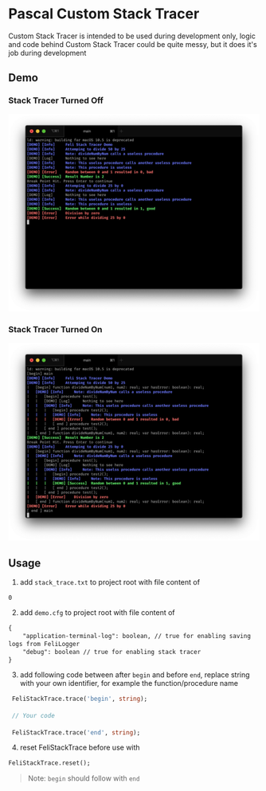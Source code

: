 # Pascal Custom Stack Tracer
Custom Stack Tracer is intended to be used during development only,
logic and code behind Custom Stack Tracer could be quite messy,
but it does it's job during development

## Demo
### Stack Tracer Turned Off
![alt text][demo-off]

### Stack Tracer Turned On
![alt text][demo-on]

[demo-off]: demo-off.png "Stack Tracer Off"
[demo-on]: demo-on.png "Stack Tracer On"


## Usage
1. add `stack_trace.txt` to project root with file content of 
```
0
```

2. add `demo.cfg` to project root with file content of
```jsonc
{
    "application-terminal-log": boolean, // true for enabling saving logs from FeliLogger
    "debug": boolean // true for enabling stack tracer
}
```

3. add following code between after `begin` and before `end`, replace string with your own identifier, for example the function/procedure name
```pascal
 FeliStackTrace.trace('begin', string);
 
 // Your code

 FeliStackTrace.trace('end', string);
```

4. reset FeliStackTrace before use with
```pascal
FeliStackTrace.reset();
```

> Note: `begin` should follow with `end`